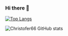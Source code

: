 ### Hi there 👋

[![Top Langs](https://github-readme-stats.vercel.app/api/top-langs/?username=Christofer66&layout=compact)](https://github.com/Christofer66)

![Christofer66 GitHub stats](https://github-readme-stats.vercel.app/api?username=Christofer66&show_icons=true&theme=radical)

<!--
**Christofer66/Christofer66** is a ✨ _special_ ✨ repository because its `README.md` (this file) appears on your GitHub profile.

Here are some ideas to get you started:

- 🔭 I’m currently working on ...
- 🌱 I’m currently learning ...
- 👯 I’m looking to collaborate on ...
- 🤔 I’m looking for help with ...
- 💬 Ask me about ...
- 📫 How to reach me: ...
- 😄 Pronouns: ...
- ⚡ Fun fact: ...
-->
